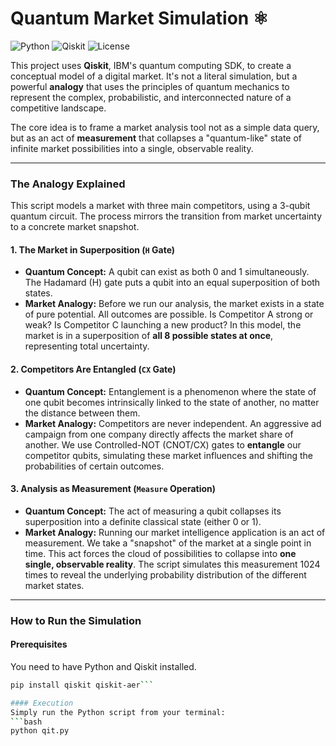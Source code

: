 # Quantum Market Simulation ⚛️

![Python](https://img.shields.io/badge/Python-3.9+-blue?logo=python)
![Qiskit](https://img.shields.io/badge/Qiskit-0.45+-blue?logo=qiskit)
![License](https://img.shields.io/badge/License-MIT-green)

This project uses **Qiskit**, IBM's quantum computing SDK, to create a conceptual model of a digital market. It's not a literal simulation, but a powerful **analogy** that uses the principles of quantum mechanics to represent the complex, probabilistic, and interconnected nature of a competitive landscape.

The core idea is to frame a market analysis tool not as a simple data query, but as an act of **measurement** that collapses a "quantum-like" state of infinite market possibilities into a single, observable reality.

---

### The Analogy Explained

This script models a market with three main competitors, using a 3-qubit quantum circuit. The process mirrors the transition from market uncertainty to a concrete market snapshot.

#### 1. The Market in Superposition (`H` Gate)
-   **Quantum Concept:** A qubit can exist as both 0 and 1 simultaneously. The Hadamard (H) gate puts a qubit into an equal superposition of both states.
-   **Market Analogy:** Before we run our analysis, the market exists in a state of pure potential. All outcomes are possible. Is Competitor A strong or weak? Is Competitor C launching a new product? In this model, the market is in a superposition of **all 8 possible states at once**, representing total uncertainty.

#### 2. Competitors Are Entangled (`CX` Gate)
-   **Quantum Concept:** Entanglement is a phenomenon where the state of one qubit becomes intrinsically linked to the state of another, no matter the distance between them.
-   **Market Analogy:** Competitors are never independent. An aggressive ad campaign from one company directly affects the market share of another. We use Controlled-NOT (CNOT/CX) gates to **entangle** our competitor qubits, simulating these market influences and shifting the probabilities of certain outcomes.

#### 3. Analysis as Measurement (`Measure` Operation)
-   **Quantum Concept:** The act of measuring a qubit collapses its superposition into a definite classical state (either 0 or 1).
-   **Market Analogy:** Running our market intelligence application is an act of measurement. We take a "snapshot" of the market at a single point in time. This act forces the cloud of possibilities to collapse into **one single, observable reality**. The script simulates this measurement 1024 times to reveal the underlying probability distribution of the different market states.

---

### How to Run the Simulation

#### Prerequisites
You need to have Python and Qiskit installed.
```bash
pip install qiskit qiskit-aer```

#### Execution
Simply run the Python script from your terminal:
```bash
python qit.py
